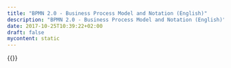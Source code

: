 ```yaml
---
title: "BPMN 2.0 - Business Process Model and Notation (English)"
description: "BPMN 2.0 - Business Process Model and Notation (English)"
date: 2017-10-25T10:39:22+02:00
draft: false
mycontent: static
---
```

{{<whitepapers-single
title="BPMN 2.0 - Business Process Model and Notation (English)"
teaser="BPMN 2.0 - Business Process Model and Notation (English)"
mcautomationid=""
mcemailid=""
hsformid="e8ef8841-a0ad-4dba-af88-59790c862a48"
pdf="//assets.ctfassets.net/vpidbgnakfvf/5EbCGaOyXYiTChYZgcCWLh/72cae9767f684da13de88dd23e0bd2d8/BPMN2_0_Poster_EN.pdf"
thumbnail="//images.ctfassets.net/vpidbgnakfvf/2Iis7fVQoDCzghqmFohy7P/23775547dd68c8c6d369faf471b9e29e/BPMN-Posters_EN.png">}}